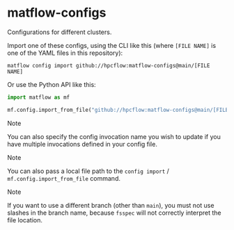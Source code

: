 # matflow-configs
Configurations for different clusters.

Import one of these configs, using the CLI like this (where `[FILE NAME]` is one of the YAML files in this repository):

```console
matflow config import github://hpcflow:matflow-configs@main/[FILE NAME]
```

Or use the Python API like this:

```python
import matflow as mf

mf.config.import_from_file("github://hpcflow:matflow-configs@main/[FILE NAME]")
```

> [!NOTE]
> You can also specify the config invocation name you wish to update if you have multiple invocations defined in your config file.

> [!NOTE]
> You can also pass a local file path to the `config import` / `mf.config.import_from_file` command.

> [!NOTE]
> If you want to use a different branch (other than `main`), you must not use slashes in the branch name, because `fsspec` will not correctly interpret the file location. 
